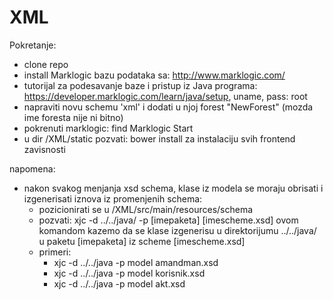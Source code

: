 # XML

Pokretanje:
- clone repo
- install Marklogic bazu podataka sa: http://www.marklogic.com/
- tutorijal za podesavanje baze i pristup iz Java programa: https://developer.marklogic.com/learn/java/setup, uname, pass: root
- napraviti novu schemu 'xml' i dodati u njoj forest "NewForest" (mozda ime foresta nije ni bitno)
- pokrenuti marklogic: find Marklogic Start
- u dir /XML/static pozvati: bower install za instalaciju svih frontend zavisnosti

napomena:
- nakon svakog menjanja xsd schema, klase iz modela se moraju obrisati i izgenerisati iznova iz promenjenih schema:
  - pozicionirati se u /XML/src/main/resources/schema
  - pozvati: xjc -d ../../java/ -p [imepaketa] [imescheme.xsd]    ovom komandom kazemo da se klase izgenerisu u direktorijumu ../../java/ u paketu [imepaketa] iz scheme [imescheme.xsd]
  - primeri:
    - xjc -d ../../java -p model amandman.xsd
    - xjc -d ../../java -p model korisnik.xsd
    - xjc -d ../../java -p model akt.xsd
